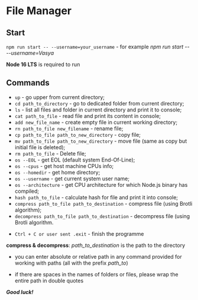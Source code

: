 # File Manager

## Start

`npm run start -- --username=your_username` - for example _npm run start -- --username=Vasya_

**Node 16 LTS** is required to run

## Commands

- `up` - go upper from current directory;
- `cd path_to_directory` - go to dedicated folder from current directory;
- `ls` - list all files and folder in current directory and print it to console;
- `cat path_to_file` - read file and print its content in console;
- `add new_file_name` - create empty file in current working directory;
- `rn path_to_file new_filename` - rename file;
- `cp path_to_file path_to_new_directory` - copy file;
- `mv path_to_file path_to_new_directory` - move file (same as copy but initial file is deleted);
- `rm path_to_file` - Delete file;
- `os --EOL` - get EOL (default system End-Of-Line);
- `os --cpus` - get host machine CPUs info;
- `os --homedir` - get home directory;
- `os --username` - get current system user name;
- `os --architecture` - get CPU architecture for which Node.js binary has compiled;
- `hash path_to_file` - calculate hash for file and print it into console;
- `compress path_to_file path_to_destination` - compress file (using Brotli algorithm);
- `decompress path_to_file path_to_destination` - decompress file (using Brotli algorithm.

* `Ctrl + C or user sent .exit` - finish the programme

**compress & decompress**: _path_to_destination_ is the path to the directory

- you can enter absolute or relative path in any command provided for working with paths (all with the prefix _path_to_)

- if there are spaces in the names of folders or files, please wrap the entire path in double quotes

**_Good luck!_**
